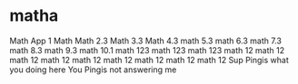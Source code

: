 # matha
Math App 1
Math
Math 2.3
Math 3.3
Math 4.3
math 5.3
math 6.3
math 7.3
math 8.3
math 9.3
math 10.1
math 123
math 123
math 123
math 12
math 12
math 12
math 12
math 12
math 12
math 12
math 12
math 12
Sup Pingis what you doing here
You Pingis not answering me 
